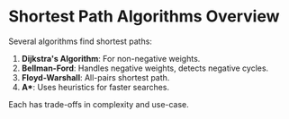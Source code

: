 # Shortest Path Algorithms Overview

Several algorithms find shortest paths:

1. **Dijkstra's Algorithm**: For non-negative weights.
2. **Bellman-Ford**: Handles negative weights, detects negative cycles.
3. **Floyd-Warshall**: All-pairs shortest path.
4. **A\***: Uses heuristics for faster searches.

Each has trade-offs in complexity and use-case.
